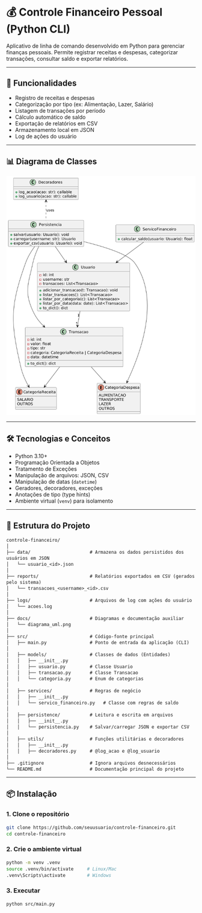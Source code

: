 # 💰 Controle Financeiro Pessoal (Python CLI)

Aplicativo de linha de comando desenvolvido em Python para gerenciar finanças pessoais. Permite registrar receitas e despesas, categorizar transações, consultar saldo e exportar relatórios.

---

## 🚀 Funcionalidades

- Registro de receitas e despesas
- Categorização por tipo (ex: Alimentação, Lazer, Salário)
- Listagem de transações por período
- Cálculo automático de saldo
- Exportação de relatórios em CSV
- Armazenamento local em JSON
- Log de ações do usuário

---

## 📊 Diagrama de Classes

![Diagrama UML](docs/diagrama_uml.png)

---

## 🛠 Tecnologias e Conceitos

- Python 3.10+
- Programação Orientada a Objetos
- Tratamento de Exceções
- Manipulação de arquivos: JSON, CSV
- Manipulação de datas (`datetime`)
- Geradores, decoradores, exceções
- Anotações de tipo (type hints)
- Ambiente virtual (`venv`) para isolamento

---

## 📂 Estrutura do Projeto

```
controle-financeiro/
│
├── data/                      # Armazena os dados persistidos dos usuários em JSON
│   └── usuario_<id>.json
│
├── reports/                   # Relatórios exportados em CSV (gerados pelo sistema)
│   └── transacoes_<username>_<id>.csv
│
├── logs/                      # Arquivos de log com ações do usuário
│   └── acoes.log
│
├── docs/                      # Diagramas e documentação auxiliar
│   └── diagrama_uml.png
│
├── src/                       # Código-fonte principal
│   ├── main.py                # Ponto de entrada da aplicação (CLI)
│
│   ├── models/                # Classes de dados (Entidades)
│   │   ├── __init__.py
│   │   ├── usuario.py         # Classe Usuario
│   │   ├── transacao.py       # Classe Transacao
│   │   └── categoria.py       # Enum de categorias
│
│   ├── services/              # Regras de negócio
│   │   ├── __init__.py
│   │   └── servico_financeiro.py   # Classe com regras de saldo
│
│   ├── persistence/           # Leitura e escrita em arquivos
│   │   ├── __init__.py
│   │   └── persistencia.py    # Salvar/carregar JSON e exportar CSV
│
│   ├── utils/                 # Funções utilitárias e decoradores
│   │   ├── __init__.py
│   │   ├── decoradores.py     # @log_acao e @log_usuario
│
├── .gitignore                 # Ignora arquivos desnecessários
└── README.md                  # Documentação principal do projeto
```

---

## 📦 Instalação

### 1. Clone o repositório
```bash
git clone https://github.com/seuusuario/controle-financeiro.git
cd controle-financeiro
```
### 2. Crie o ambiente virtual
```bash
python -m venv .venv
source .venv/bin/activate     # Linux/Mac
.venv\Scripts\activate        # Windows
```

### 3. Executar
```bash
python src/main.py
```
